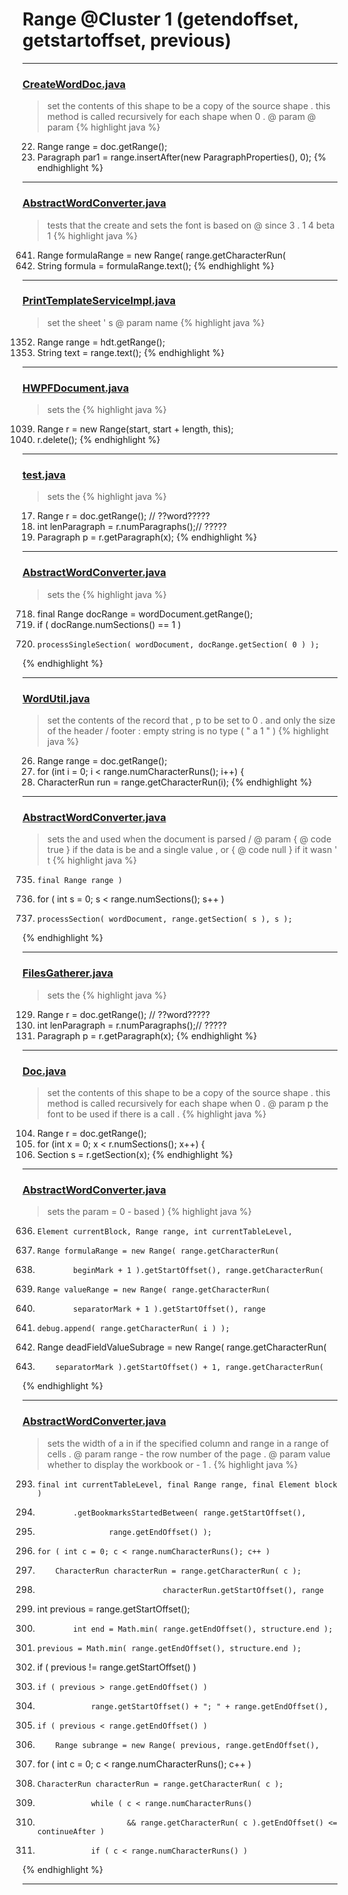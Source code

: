 # Range @Cluster 1 (getendoffset, getstartoffset, previous)

***

### [CreateWordDoc.java](https://searchcode.com/codesearch/view/111543829/)
> set the contents of this shape to be a copy of the source shape . this method is called recursively for each shape when 0 . @ param @ param 
{% highlight java %}
22. Range range = doc.getRange();
23. Paragraph par1 = range.insertAfter(new ParagraphProperties(), 0);
{% endhighlight %}

***

### [AbstractWordConverter.java](https://searchcode.com/codesearch/view/97383976/)
> tests that the create and sets the font is based on @ since 3 . 1 4 beta 1 
{% highlight java %}
641. Range formulaRange = new Range( range.getCharacterRun(
661. String formula = formulaRange.text();
{% endhighlight %}

***

### [PrintTemplateServiceImpl.java](https://searchcode.com/codesearch/view/94110212/)
> set the sheet ' s @ param name 
{% highlight java %}
1352. Range range = hdt.getRange();
1353. String text = range.text();
{% endhighlight %}

***

### [HWPFDocument.java](https://searchcode.com/codesearch/view/97383956/)
> sets the 
{% highlight java %}
1039. Range r = new Range(start, start + length, this);
1040. r.delete();
{% endhighlight %}

***

### [test.java](https://searchcode.com/codesearch/view/13078982/)
> sets the 
{% highlight java %}
17. Range r = doc.getRange(); // ??word?????
18. int lenParagraph = r.numParagraphs();// ?????
24.   Paragraph p = r.getParagraph(x);
{% endhighlight %}

***

### [AbstractWordConverter.java](https://searchcode.com/codesearch/view/97383976/)
> sets the 
{% highlight java %}
718. final Range docRange = wordDocument.getRange();
720. if ( docRange.numSections() == 1 )
722.     processSingleSection( wordDocument, docRange.getSection( 0 ) );
{% endhighlight %}

***

### [WordUtil.java](https://searchcode.com/codesearch/view/69098620/)
> set the contents of the record that , p to be set to 0 . and only the size of the header / footer : empty string is no type ( " a 1 " ) 
{% highlight java %}
26. Range range = doc.getRange();
27. for (int i = 0; i < range.numCharacterRuns(); i++) {
28.   CharacterRun run = range.getCharacterRun(i);
{% endhighlight %}

***

### [AbstractWordConverter.java](https://searchcode.com/codesearch/view/97383976/)
> sets the and used when the document is parsed / @ param { @ code true } if the data is be and a single value , or { @ code null } if it wasn ' t 
{% highlight java %}
735.     final Range range )
737. for ( int s = 0; s < range.numSections(); s++ )
739.     processSection( wordDocument, range.getSection( s ), s );
{% endhighlight %}

***

### [FilesGatherer.java](https://searchcode.com/codesearch/view/13078978/)
> sets the 
{% highlight java %}
129. Range r = doc.getRange(); // ??word?????
130. int lenParagraph = r.numParagraphs();// ?????
136.   Paragraph p = r.getParagraph(x);
{% endhighlight %}

***

### [Doc.java](https://searchcode.com/codesearch/view/17642935/)
> set the contents of this shape to be a copy of the source shape . this method is called recursively for each shape when 0 . @ param p the font to be used if there is a call . 
{% highlight java %}
104. Range r = doc.getRange();
106. for (int x = 0; x < r.numSections(); x++) {
107.   Section s = r.getSection(x);
{% endhighlight %}

***

### [AbstractWordConverter.java](https://searchcode.com/codesearch/view/97383976/)
> sets the param = 0 - based ) 
{% highlight java %}
636.     Element currentBlock, Range range, int currentTableLevel,
641.     Range formulaRange = new Range( range.getCharacterRun(
642.             beginMark + 1 ).getStartOffset(), range.getCharacterRun(
651.     Range valueRange = new Range( range.getCharacterRun(
652.             separatorMark + 1 ).getStartOffset(), range
676.     debug.append( range.getCharacterRun( i ) );
681. Range deadFieldValueSubrage = new Range( range.getCharacterRun(
682.         separatorMark ).getStartOffset() + 1, range.getCharacterRun(
{% endhighlight %}

***

### [AbstractWordConverter.java](https://searchcode.com/codesearch/view/97383976/)
> sets the width of a in if the specified column and range in a range of cells . @ param range - the row number of the page . @ param value whether to display the workbook or - 1 . 
{% highlight java %}
293.     final int currentTableLevel, final Range range, final Element block )
312.             .getBookmarksStartedBetween( range.getStartOffset(),
313.                     range.getEndOffset() );
330.     for ( int c = 0; c < range.numCharacterRuns(); c++ )
332.         CharacterRun characterRun = range.getCharacterRun( c );
359.                                 characterRun.getStartOffset(), range
372. int previous = range.getStartOffset();
409.             int end = Math.min( range.getEndOffset(), structure.end );
446.     previous = Math.min( range.getEndOffset(), structure.end );
449. if ( previous != range.getStartOffset() )
451.     if ( previous > range.getEndOffset() )
455.                 range.getStartOffset() + "; " + range.getEndOffset(),
460.     if ( previous < range.getEndOffset() )
462.         Range subrange = new Range( previous, range.getEndOffset(),
477. for ( int c = 0; c < range.numCharacterRuns(); c++ )
479.     CharacterRun characterRun = range.getCharacterRun( c );
547.                 while ( c < range.numCharacterRuns()
548.                         && range.getCharacterRun( c ).getEndOffset() <= continueAfter )
551.                 if ( c < range.numCharacterRuns() )
{% endhighlight %}

***


